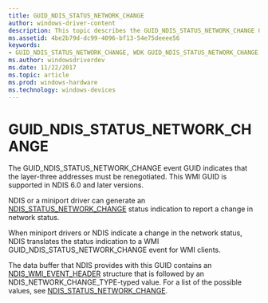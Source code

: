 ```yaml
---
title: GUID_NDIS_STATUS_NETWORK_CHANGE
author: windows-driver-content
description: This topic describes the GUID_NDIS_STATUS_NETWORK_CHANGE GUID for the NDIS WMI interface.
ms.assetid: 4be2b79d-dc99-4096-bf13-54e75deeee56
keywords:
- GUID_NDIS_STATUS_NETWORK_CHANGE, WDK GUID_NDIS_STATUS_NETWORK_CHANGE network drivers
ms.author: windowsdriverdev
ms.date: 11/22/2017
ms.topic: article
ms.prod: windows-hardware
ms.technology: windows-devices
---
```


# GUID_NDIS_STATUS_NETWORK_CHANGE

The GUID_NDIS_STATUS_NETWORK_CHANGE event GUID indicates that the layer-three addresses must be renegotiated. This WMI GUID is supported in NDIS 6.0 and later versions.

NDIS or a miniport driver can generate an [NDIS_STATUS_NETWORK_CHANGE](ndis-status-network-change.md) status indication to report a change in network status.

When miniport drivers or NDIS indicate a change in the network status, NDIS translates the status indication to a WMI GUID_NDIS_STATUS_NETWORK_CHANGE event for WMI clients.

The data buffer that NDIS provides with this GUID contains an [NDIS_WMI_EVENT_HEADER](https://msdn.microsoft.com/library/windows/hardware/ff567900) structure that is followed by an NDIS_NETWORK_CHANGE_TYPE-typed value. For a list of the possible values, see [NDIS_STATUS_NETWORK_CHANGE](ndis-status-network-change.md).

